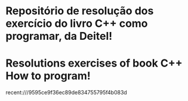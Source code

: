 # Repositório de resolução dos exercício do livro C++ como programar, da Deitel!
# Resolutions exercises of book C++ How to program!
recent:///9595ce9f36ec89de834755795f4b083d
